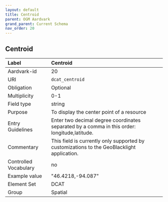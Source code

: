 ```yaml
---
layout: default
title: Centroid
parent: OGM Aardvark
grand_parent: Current Schema
nav_order: 20
---
```


## Centroid

| Label                 | Centroid                                                                                     |
|:----------------------|:---------------------------------------------------------------------------------------------|
| Aardvark-id           | 20                                                                                           |
| URI                   | `dcat_centroid`                                                                              |
| Obligation            | Optional                                                                                     |
| Multiplicity          | 0-1                                                                                          |
| Field type            | string                                                                                       |
| Purpose               | To display the center point of a resource           |
| Entry Guidelines      | Enter two decimal degree coordinates separated by a comma in this order: longitude,latitude. |
| Commentary            | This field is currently only supported by customizations to the GeoBlacklight application.   |
| Controlled Vocabulary | no                                                                                           |
| Example value         | "46.4218,-94.087"                                                                            |
| Element Set           | DCAT                                                                                         |
| Group                 | Spatial                                                                                      |
